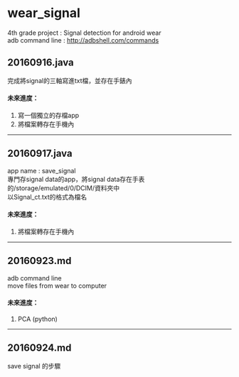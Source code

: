 # wear_signal
4th grade project : Signal detection for android wear <br>
adb command line : http://adbshell.com/commands

## 20160916.java
完成將signal的三軸寫進txt檔，並存在手錶內<br>
#### 未來進度：<br>
1. 寫一個獨立的存檔app
2. 將檔案轉存在手機內

* * *
## 20160917.java
app name : save_signal <br>
專門存signal data的app，將signal data存在手表的/storage/emulated/0/DCIM/資料夾中 <br>
以Signal_ct.txt的格式為檔名 <br>
#### 未來進度： <br>
1. 將檔案轉存在手機內

* * *
## 20160923.md
adb command line <br>
move files from wear to computer <br>
#### 未來進度： <br>
1. PCA (python)
 
* * *
## 20160924.md
save signal 的步驟

